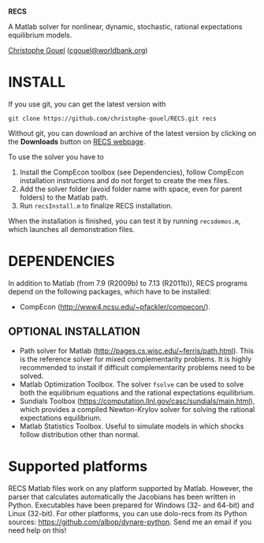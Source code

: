 **RECS**

A Matlab solver for nonlinear, dynamic, stochastic, rational expectations
equilibrium models.

[Christophe Gouel](http://www.christophegouel.com) (<cgouel@worldbank.org>)

INSTALL
=======

If you use git, you can get the latest version with

`git clone https://github.com/christophe-gouel/RECS.git recs`

Without git, you can download an archive of the latest version by clicking on the
**Downloads** button on [RECS webpage](https://github.com/christophe-gouel/RECS).

To use the solver you have to

1. Install the CompEcon toolbox (see Dependencies), follow CompEcon installation
   instructions and do not forget to create the mex files.
2. Add the solver folder (avoid folder name with space, even for parent folders)
   to the Matlab path.
3. Run `recsInstall.m` to finalize RECS installation.

When the installation is finished, you can test it by running `recsdemos.m`, which
launches all demonstration files.

DEPENDENCIES
============

In addition to Matlab (from 7.9 (R2009b) to 7.13 (R2011b)), RECS programs depend
on the following packages, which have to be installed:

* CompEcon (<http://www4.ncsu.edu/~pfackler/compecon/>).

OPTIONAL INSTALLATION
---------------------

* Path solver for Matlab (<http://pages.cs.wisc.edu/~ferris/path.html>). This is
  the reference solver for mixed complementarity problems. It is highly recommended
  to install if difficult complementarity problems need to be solved.
* Matlab Optimization Toolbox. The solver `fsolve` can be used to solve both the
  equilibrium equations and the rational expectations equilibrium.
* Sundials Toolbox (<https://computation.llnl.gov/casc/sundials/main.html>), which
  provides a compiled Newton-Krylov solver for solving the rational expectations
  equilibrium.
* Matlab Statistics Toolbox. Useful to simulate models in which shocks follow
  distribution other than normal.

Supported platforms
===================

RECS Matlab files work on any platform supported by Matlab. However, the parser
that calculates automatically the Jacobians has been written in
Python. Executables have been prepared for Windows (32- and 64-bit) and Linux
(32-bit). For other platforms, you can use dolo-recs from its Python sources:
<https://github.com/albop/dynare-python>. Send me an email if you need help on
this!

